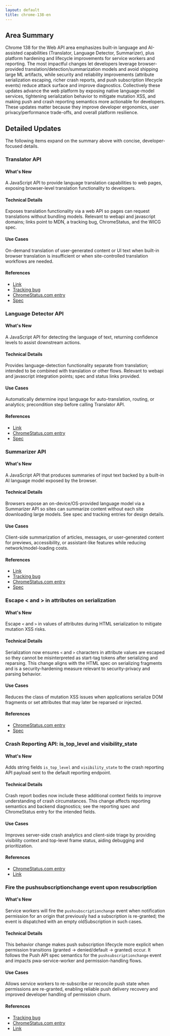 ```yaml
---
layout: default
title: chrome-138-en
---
```


## Area Summary

Chrome 138 for the Web API area emphasizes built-in language and AI-assisted capabilities (Translator, Language Detector, Summarizer), plus platform hardening and lifecycle improvements for service workers and reporting. The most impactful changes let developers leverage browser-provided translation/detection/summarization models and avoid shipping large ML artifacts, while security and reliability improvements (attribute serialization escaping, richer crash reports, and push subscription lifecycle events) reduce attack surface and improve diagnostics. Collectively these updates advance the web platform by exposing native language-model services, tightening serialization behavior to mitigate mutation XSS, and making push and crash reporting semantics more actionable for developers. These updates matter because they improve developer ergonomics, user privacy/performance trade-offs, and overall platform resilience.

## Detailed Updates

The following items expand on the summary above with concise, developer-focused details.

### Translator API

#### What's New
A JavaScript API to provide language translation capabilities to web pages, exposing browser-level translation functionality to developers.

#### Technical Details
Exposes translation functionality via a web API so pages can request translations without bundling models. Relevant to webapi and javascript domains; links point to MDN, a tracking bug, ChromeStatus, and the WICG spec.

#### Use Cases
On-demand translation of user-generated content or UI text when built-in browser translation is insufficient or when site-controlled translation workflows are needed.

#### References
- [Link](https://developer.mozilla.org/docs/Web/API/Translator)
- [Tracking bug](https://bugs.chromium.org/p/chromium/issues/detail?id=322229993)
- [ChromeStatus.com entry](https://chromestatus.com/feature/5652970345332736)
- [Spec](https://wicg.github.io/translation-api/)

### Language Detector API

#### What's New
A JavaScript API for detecting the language of text, returning confidence levels to assist downstream actions.

#### Technical Details
Provides language-detection functionality separate from translation; intended to be combined with translation or other flows. Relevant to webapi and javascript integration points; spec and status links provided.

#### Use Cases
Automatically determine input language for auto-translation, routing, or analytics; precondition step before calling Translator API.

#### References
- [Link](https://developer.mozilla.org/docs/Web/API/LanguageDetector)
- [ChromeStatus.com entry](https://chromestatus.com/feature/5134901000871936)
- [Spec](https://wicg.github.io/language-detection-api/)

### Summarizer API

#### What's New
A JavaScript API that produces summaries of input text backed by a built-in AI language model exposed by the browser.

#### Technical Details
Browsers expose an on-device/OS-provided language model via a Summarizer API so sites can summarize content without each site downloading large models. See spec and tracking entries for design details.

#### Use Cases
Client-side summarization of articles, messages, or user-generated content for previews, accessibility, or assistant-like features while reducing network/model-loading costs.

#### References
- [Link](https://developer.mozilla.org/docs/Web/API/Summarizer)
- [Tracking bug](https://bugs.chromium.org/p/chromium/issues/detail?id=351744634)
- [ChromeStatus.com entry](https://chromestatus.com/feature/5134971702001664)
- [Spec](https://wicg.github.io/summarization-api/)

### Escape < and > in attributes on serialization

#### What's New
Escape `<` and `>` in values of attributes during HTML serialization to mitigate mutation XSS risks.

#### Technical Details
Serialization now ensures `<` and `>` characters in attribute values are escaped so they cannot be misinterpreted as start-tag tokens after serializing and reparsing. This change aligns with the HTML spec on serializing fragments and is a security-hardening measure relevant to security-privacy and parsing behavior.

#### Use Cases
Reduces the class of mutation XSS issues when applications serialize DOM fragments or set attributes that may later be reparsed or injected.

#### References
- [ChromeStatus.com entry](https://chromestatus.com/feature/5125509031477248)
- [Spec](https://html.spec.whatwg.org/multipage/parsing.html#serializing-html-fragments)

### Crash Reporting API: is_top_level and visibility_state

#### What's New
Adds string fields `is_top_level` and `visibility_state` to the crash reporting API payload sent to the default reporting endpoint.

#### Technical Details
Crash report bodies now include these additional context fields to improve understanding of crash circumstances. This change affects reporting semantics and backend diagnostics; see the reporting spec and ChromeStatus entry for the intended fields.

#### Use Cases
Improves server-side crash analytics and client-side triage by providing visibility context and top-level frame status, aiding debugging and prioritization.

#### References
- [ChromeStatus.com entry](https://chromestatus.com/feature/5112885175918592)
- [Link](https://w3c.github.io/reporting/#crash-report)

### Fire the pushsubscriptionchange event upon resubscription

#### What's New
Service workers will fire the `pushsubscriptionchange` event when notification permission for an origin that previously had a subscription is re-granted; the event is dispatched with an empty oldSubscription in such cases.

#### Technical Details
This behavior change makes push subscription lifecycle more explicit when permission transitions (granted → denied/default → granted) occur. It follows the Push API spec semantics for the `pushsubscriptionchange` event and impacts pwa-service-worker and permission-handling flows.

#### Use Cases
Allows service workers to re-subscribe or reconcile push state when permissions are re-granted, enabling reliable push delivery recovery and improved developer handling of permission churn.

#### References
- [Tracking bug](https://bugs.chromium.org/p/chromium/issues/detail?id=407523313)
- [ChromeStatus.com entry](https://chromestatus.com/feature/5115983529336832)
- [Link](https://w3c.github.io/push-api/#the-pushsubscriptionchange-event)
